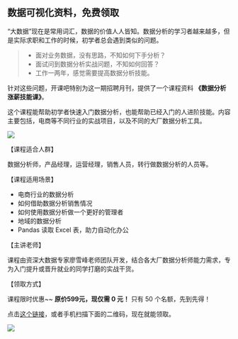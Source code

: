 ## 数据可视化资料，免费领取

“大数据”现在是常用词汇，数据的价值人人皆知。数据分析的学习者越来越多，但是实际求职和工作的时候，初学者总会遇到类似的问题。

> - 面对业务数据，没有思路，不知如何下手分析？ 
> - 面试问到数据分析实战问题，不知如何回答？ 
> - 工作一两年，感觉需要提高数据分析技能。

针对这些问题，开课吧特别为这一期招聘月刊，提供了一个课程资料 **《数据分析涨薪技能课》**。

这个课程能帮助初学者快速入门数据分析，也能帮助已经入门的人进阶技能。内容主要包括，电商等不同行业的实战项目，以及不同的大厂数据分析工具。

![](https://www.wangbase.com/blogimg/asset/202010/bg2020102517.jpg)

【课程适合人群】

数据分析师，产品经理，运营经理，销售人员，转行做数据分析的人员等。

【课程适用场景】

- 电商行业的数据分析
- 如何借助数据分析销售情况
- 如何使用数据分析做一个更好的管理者
- 地域的数据分析
- Pandas 读取 Excel 表，助力自动化办公

【主讲老师】

课程由资深大数据专家廖雪峰老师团队开发，结合各大厂数据分析师能力需求，专为入门提升或晋升就业的同学打磨的实战干货。

【领取方式】

课程限时优惠~~ **原价599元，现仅需  0 元！** 只有 50 个名额，先到先得！

点击[这个链接](https://wx.kaikeba.com/vip_course/vbfu45tmde/qat6xb5kso?tenant=wx5046bc7413796142)，或者手机扫描下面的二维码，现在就能领取。

![](https://www.wangbase.com/blogimg/asset/202010/bg2020102515.jpg)
